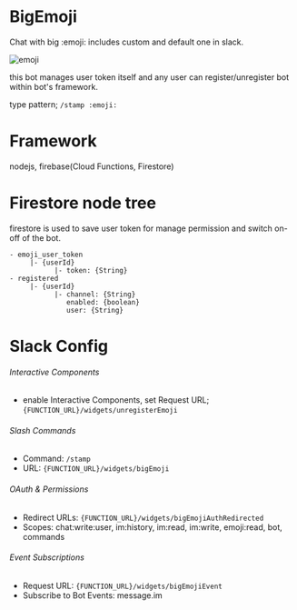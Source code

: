 # BigEmoji

Chat with big :emoji: includes custom and default one in slack.

![emoji](https://www.webfx.com/tools/emoji-cheat-sheet/graphics/emojis/laughing.png)

this bot manages user token itself and any user can register/unregister bot within bot's framework.


type pattern; `/stamp :emoji:`


# Framework
nodejs, firebase(Cloud Functions, Firestore)

# Firestore node tree
firestore is used to save user token for manage permission and switch on-off of the bot.
```
- emoji_user_token
     |- {userId}
           |- token: {String}
- registered 
     |- {userId}
           |- channel: {String}
              enabled: {boolean}
              user: {String}
```

# Slack Config
###### Interactive Components
- enable Interactive Components, set Request URL; `{FUNCTION_URL}/widgets/unregisterEmoji`

###### Slash Commands
- Command: `/stamp`
- URL: `{FUNCTION_URL}/widgets/bigEmoji`

###### OAuth & Permissions
- Redirect URLs: `{FUNCTION_URL}/widgets/bigEmojiAuthRedirected`
- Scopes: chat:write:user, im:history, im:read, im:write, emoji:read, bot, commands
###### Event Subscriptions
- Request URL: `{FUNCTION_URL}/widgets/bigEmojiEvent`
- Subscribe to Bot Events: message.im
